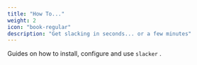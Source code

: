 ```yaml
---
title: "How To..."
weight: 2
icon: "book-regular"
description: "Get slacking in seconds... or a few minutes"
---
```


Guides on how to install, configure and use `slacker` .
